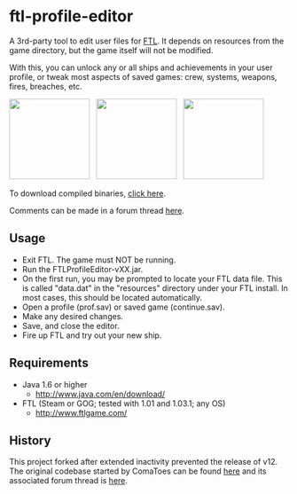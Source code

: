 ftl-profile-editor
==================

A 3rd-party tool to edit user files for [FTL](http://www.ftlgame.com/). It depends on resources from the game directory, but the game itself will not be modified.

With this, you can unlock any or all ships and achievements in your user profile, or tweak most aspects of saved games: crew, systems, weapons, fires, breaches, etc.

<a href="https://raw.github.com/Vhati/ftl-profile-editor/master/img/screenshot01.png"><img src="https://raw.github.com/Vhati/ftl-profile-editor/master/img/screenshot01.png" width="145px" height="auto" /></a> &nbsp; <a href="https://raw.github.com/Vhati/ftl-profile-editor/master/img/screenshot02.png"><img src="https://raw.github.com/Vhati/ftl-profile-editor/master/img/screenshot02.png" width="145px" height="auto" /></a> &nbsp; <a href="https://raw.github.com/Vhati/ftl-profile-editor/master/img/screenshot03.png"><img src="https://raw.github.com/Vhati/ftl-profile-editor/master/img/screenshot03.png" width="145px" height="auto" /></a>

To download compiled binaries, [click here](https://sourceforge.net/projects/ftleditor/).

Comments can be made in a forum thread [here](http://www.ftlgame.com/forum/viewtopic.php?f=7&t=10959).


Usage
-----
* Exit FTL. The game must NOT be running.
* Run the FTLProfileEditor-vXX.jar.
* On the first run, you may be prompted to locate your FTL data file. This is called "data.dat" in the "resources" directory under your FTL install. In most cases, this should be located automatically.
* Open a profile (prof.sav) or saved game (continue.sav).
* Make any desired changes.
* Save, and close the editor.
* Fire up FTL and try out your new ship.


Requirements
------------
* Java 1.6 or higher
    * http://www.java.com/en/download/
* FTL (Steam or GOG; tested with 1.01 and 1.03.1; any OS)
    * http://www.ftlgame.com/


History
-------
This project forked after extended inactivity prevented the release of v12. The original codebase started by ComaToes can be found [here](https://github.com/ComaToes/ftl-profile-editor) and its associated forum thread is [here](http://www.ftlgame.com/forum/viewtopic.php?f=7&t=2877).
